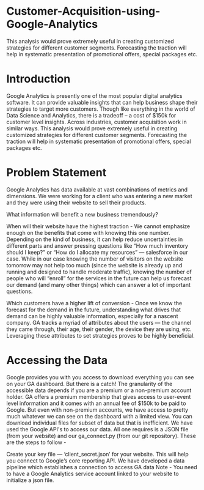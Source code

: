 # Customer-Acquisition-using-Google-Analytics
This analysis would prove extremely useful in creating customized strategies for different customer segments. Forecasting the traction will help in systematic presentation of promotional offers, special packages etc.

# Introduction
Google Analytics is presently one of the most popular digital analytics software. It can provide valuable insights that can help business shape their strategies to target more customers. Though like everything in the world of Data Science and Analytics, there is a tradeoff – a cost of $150k for customer level insights. Across industries, customer acquisition work in similar ways. This analysis would prove extremely useful in creating customized strategies for different customer segments. Forecasting the traction will help in systematic presentation of promotional offers, special packages etc.

# Problem Statement
Google Analytics has data available at vast combinations of metrics and dimensions. We were working for a client who was entering a new market and they were using their website to sell their products.

What information will benefit a new business tremendously?

When will their website have the highest traction -
We cannot emphasize enough on the benefits that come with knowing this one number. Depending on the kind of business, it can help reduce uncertainties in different parts and answer pressing questions like “How much inventory should I keep?” or “How do I allocate my resources” — salesforce in our case. While in our case knowing the number of visitors on the website tomorrow may not help too much (since the website is already up and running and designed to handle moderate traffic), knowing the number of people who will “enroll” for the services in the future can help us forecast our demand (and many other things) which can answer a lot of important questions.

Which customers have a higher lift of conversion -
Once we know the forecast for the demand in the future, understanding what drives that demand can be highly valuable information, especially for a nascent company. GA tracks a myriad of attributes about the users — the channel they came through, their age, their gender, the device they are using, etc. Leveraging these attributes to set strategies proves to be highly beneficial.

# Accessing the Data

Google provides you with you access to download everything you can see on your GA dashboard. But there is a catch! The granularity of the accessible data depends if you are a premium or a non-premium account holder. GA offers a premium membership that gives access to user-event level information and it comes with an annual fee of $150k to be paid to Google. But even with non-premium accounts, we have access to pretty much whatever we can see on the dashboard with a limited view. You can download individual files for subset of data but that is inefficient. We have used the Google API's to access our data. All one requires is a JSON file (from your website) and our ga_connect.py (from our git repository). These are the steps to follow -

Create your key file — ‘client_secret.json’ for your website.
This will help you connect to Google’s core reporting API.
We have developed a data pipeline which establishes a connection to access GA data
Note - You need to have a Google Analytics service account linked to your website to initialize a json file.
